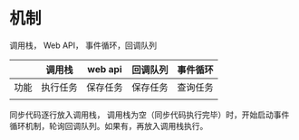 # 机制
调用栈， Web API， 事件循环，回调队列

|  | 调用栈 | web api | 回调队列 | 事件循环 |
| --- | --- | --- | --- | --- |
| 功能 | 执行任务 | 保存任务 | 保存任务 | 查询任务 |
|  |  |  |  |  |

同步代码逐行放入调用栈，
调用栈为空（同步代码执行完毕）时，开始启动事件循环机制，轮询回调队列。如果有，再放入调用栈执行。